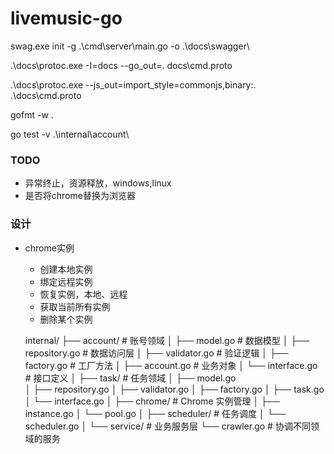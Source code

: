 # livemusic-go

swag.exe init -g .\cmd\server\main.go -o .\docs\swagger\

.\docs\protoc.exe -I=docs --go_out=. docs\cmd.proto

.\docs\protoc.exe --js_out=import_style=commonjs,binary:. .\docs\cmd.proto

gofmt -w . 

go test -v .\internal\account\

### TODO

- 异常终止，资源释放，windows,linux
- 是否将chrome替换为浏览器

### 设计

- chrome实例
  - 创建本地实例
  - 绑定远程实例
  - 恢复实例，本地、远程
  - 获取当前所有实例
  - 删除某个实例

  internal/
  ├── account/                 # 账号领域
  │   ├── model.go            # 数据模型
  │   ├── repository.go       # 数据访问层
  │   ├── validator.go        # 验证逻辑
  │   ├── factory.go          # 工厂方法
  │   ├── account.go          # 业务对象
  │   └── interface.go        # 接口定义
  │
  ├── task/                   # 任务领域
  │   ├── model.go           
  │   ├── repository.go
  │   ├── validator.go
  │   ├── factory.go
  │   ├── task.go
  │   └── interface.go
  │
  ├── chrome/                 # Chrome 实例管理
  │   ├── instance.go
  │   └── pool.go
  │
  ├── scheduler/              # 任务调度
  │   └── scheduler.go
  │
  └── service/               # 业务服务层
      └── crawler.go         # 协调不同领域的服务